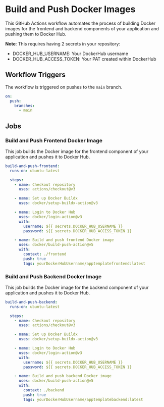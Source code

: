 # Build and Push Docker Images

This GitHub Actions workflow automates the process of building Docker images for the frontend and backend components of your application and pushing them to Docker Hub.

**Note**: This requires having 2 secrets in your repository:

* DOCKER_HUB_USERNAME: Your DockerHub username
* DOCKER_HUB_ACCESS_TOKEN: Your PAT created within DockerHub

## Workflow Triggers

The workflow is triggered on pushes to the `main` branch.

```yaml
on:
  push:
    branches:
      - main
```

## Jobs

### Build and Push Frontend Docker Image

This job builds the Docker image for the frontend component of your application and pushes it to Docker Hub.

```yaml
build-and-push-frontend:
  runs-on: ubuntu-latest

  steps:
    - name: Checkout repository
      uses: actions/checkout@v3

    - name: Set up Docker Buildx
      uses: docker/setup-buildx-action@v3

    - name: Login to Docker Hub
      uses: docker/login-action@v3
      with:
        username: ${{ secrets.DOCKER_HUB_USERNAME }}
        password: ${{ secrets.DOCKER_HUB_ACCESS_TOKEN }}

    - name: Build and push frontend Docker image
      uses: docker/build-push-action@v5
      with:
        context: ./frontend
        push: true
        tags: yourDockerHubUsername/apptemplatefrontend:latest
```

### Build and Push Backend Docker Image

This job builds the Docker image for the backend component of your application and pushes it to Docker Hub.

```yaml
build-and-push-backend:
  runs-on: ubuntu-latest

  steps:
    - name: Checkout repository
      uses: actions/checkout@v3

    - name: Set up Docker Buildx
      uses: docker/setup-buildx-action@v3

    - name: Login to Docker Hub
      uses: docker/login-action@v3
      with:
        username: ${{ secrets.DOCKER_HUB_USERNAME }}
        password: ${{ secrets.DOCKER_HUB_ACCESS_TOKEN }}

    - name: Build and push backend Docker image
      uses: docker/build-push-action@v5
      with:
        context: ./backend
        push: true
        tags: yourDockerHubUsername/apptemplatebackend:latest
```
